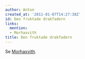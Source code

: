 ```yaml
---
author: Anton
created_at: '2011-01-07T14:27:38Z'
id: Den fruktade drakfadern
links:
  mention:
  - Morhaxvith
title: Den fruktade drakfadern
---
```


Se [Morhaxvith].

  [Morhaxvith]: Morhaxvith
